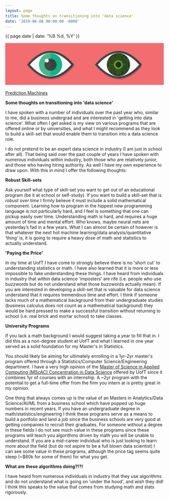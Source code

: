 ```yaml
---
layout: page
title: Some thoughts on transitioning into 'data science'
date: '2019-06-08 00:00:00 -0000'
---
```


{{ page.date | date: '%B %d, %Y' }}


<p style="text-align:center;"><img src="/assets/PredictionMachines+Eyes.png" alt="Prediction Machine Eyes"></p>
<a href="https://www.goodreads.com/book/show/36484703-prediction-machines?ac=1&from_search=true">Prediction Machines</a> 

**Some thoughts on transitioning into 'data science'**

I have spoken with a number of individuals over the past year who, similar to me, did a business undergrad and are interested in 'getting into data science'. What often I get asked is my view on various programs that are offered online or by universities, and what I might recommend as they look to build a skill-set that would enable them to transition into a data science role.

I do not pretend to be an expert data science in industry (I am just in school after all). That being said over the past couple of years I have spoken with numerous individuals within industry, both those who are relatively junior, and those who having hiring authority. As well I have my own experience to draw upon. With this in mind I offer the following thoughts:

**Robust Skill-sets**

Ask yourself what type of skill-set you want to get out of an educational program (be it at school or self-study). If you want to build a skill-set that is *robust over time* I firmly believe it must include a solid mathematical component. Learning how to program in the hippest new programming language is not particularly hard, and I feel is something that one can pickup easily over time. Understanding math is hard, and requires a huge amount of time and mental effort. Who knows, maybe neural nets are yesterday’s fad in a few years. What I can almost be certain of however is that whatever the next hot machine learning/data analysis/quantitative ‘thing’ is, it is going to require a heavy dose of math and statistics to actually understand. 

**'Paying the Price'**

In my time at UofT I have come to strongly believe there is no 'short cut' to understanding statistics or math. I have also learned that it is more or less impossible to fake understanding these things. I have heard from individuals in industry that within data science 'imposters' are rife (i.e. people who use buzzwords but do not understand what those buzzwords actually mean). If you are interested in developing a skill-set that is valuable for data science understand that it requires tremendous time and effort. I think if someone lacks much of a mathematical background from their undergraduate studies (business calculus does not count as a mathematical background) they would be hard pressed to make a successful transition without returning to school (i.e. real brick and mortar school) to take classes.

**University Programs**

If you lack a math background I would suggest taking a year to fill that in. I did this as a non-degree student at UofT and what I learned in one year served as a solid foundation for my Master's in Statistics.

You should likely be aiming for ultimately enrolling in a 1yr-2yr master's program offered through a Statistics/Computer Science/Engineering department. I have a very high opinion of the <a href="https://www.statistics.utoronto.ca/graduate/mscac-data-science">Master of Science in Applied Computing (MScAC) Concentration in Data Science</a> offered by UofT since it combines 1yr of courses with an internship. A ~2yr program with the potential to get a full-time offer from the firm you intern at is pretty great in my opinion.

One thing that always comes up is the value of an Masters in Analytics/Data Science/AI/ML from a business school which have popped up huge numbers in recent years. If you have an undergraduate degree in math/statistics/engineering I think these programs serve as a means to build a portfolio and land a job since the business schools are very good at getting companies to recruit their graduates. For someone without a degree in these fields I do not see much value in these programs since these programs will teach you algorithms driven by math you will be unable to understand. If you are a mid-career individual who is just looking to learn more about the field (but do not aspire to be a full blown data scientist) I can see some value in these programs, although the price tag seems quite steep (~$60k for some of them) for what you get.

**What are these algorithms doing?!?!**

I have heard from numerous individuals in industry that they use algorithms and do not understand what is going on 'under the hood', and wish they did! I think this speaks to the value that comes from studying math and stats rigorously.

